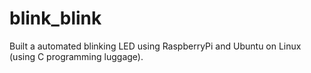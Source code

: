 # blink_blink
Built a automated blinking LED using RaspberryPi and Ubuntu on Linux (using C programming luggage). 
